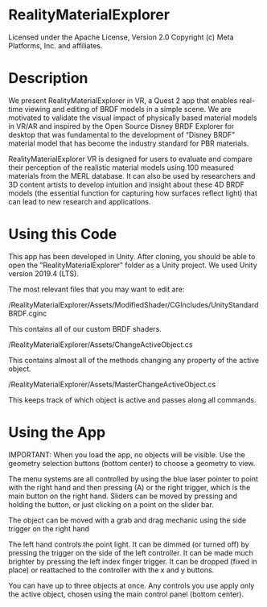 # RealityMaterialExplorer
Licensed under the Apache License, Version 2.0
Copyright (c) Meta Platforms, Inc. and affiliates.
# Description
We present RealityMaterialExplorer in VR,  a Quest 2 app that enables real-time viewing and editing of BRDF models in a simple scene. We are motivated to validate the visual impact of physically based material models in VR/AR and inspired by the Open Source Disney BRDF Explorer for desktop that was fundamental to the development of “Disney BRDF” material model that has become the industry standard for PBR materials.

RealityMaterialExplorer VR is designed for users to evaluate and compare their perception of the realistic material models using 100 measured materials from the MERL database.  It can also be used by researchers and 3D content artists to develop intuition and insight about these 4D BRDF models (the essential function for capturing how surfaces reflect light) that can lead to new research and applications.

# Using this Code
This app has been developed in Unity.  After cloning, you should be able to open the "RealityMaterialExplorer" folder as a Unity project.  We used Unity version 2019.4 (LTS).

The most relevant files that you may want to edit are:

/RealityMaterialExplorer/Assets/ModifiedShader/CGIncludes/UnityStandardBRDF.cginc

This contains all of our custom BRDF shaders.

/RealityMaterialExplorer/Assets/ChangeActiveObject.cs

This contains almost all of the methods changing any property of the active object.

/RealityMaterialExplorer/Assets/MasterChangeActiveObject.cs

This keeps track of which object is active and passes along all commands.

# Using the App
IMPORTANT: When you load the app, no objects will be visible.  Use the geometry selection buttons (bottom center) to choose a geometry to view.

The menu systems are all controlled by using the blue laser pointer to point with the right hand and then pressing (A) or the right trigger, which is the main button on the right hand.  Sliders can be moved by pressing and holding the button, or just clicking on a point on the slider bar.

The object can be moved with a grab and drag mechanic using the side trigger on the right hand

The left hand controls the point light.  It can be dimmed (or turned off) by pressing the trigger on the side of the left controller.  It can be made much brighter by pressing the left index finger trigger.  It can be dropped (fixed in place) or reattached to the controller with the x and y buttons.

You can have up to three objects at once.  Any controls you use apply only the active object, chosen using the main control panel (bottom center).

